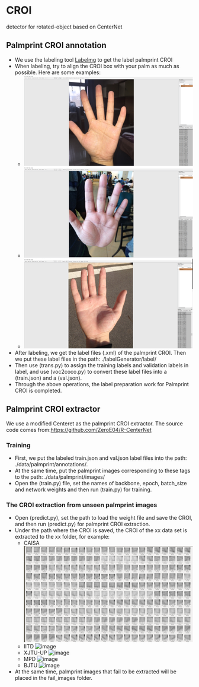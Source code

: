 # CROI
detector for rotated-object based on CenterNet

## Palmprint CROI annotation
* We use the labeling tool [Labelmg](https://github.com/chinakook/labelImg2/) to get the label palmprint CROI 
* When labeling, try to align the CROI box with your palm as much as possible. Here are some examples:
  * ![image](ret/dome1.png)
  * ![image](ret/dome2.png)
  * ![image](ret/dome3.png)
* After labeling, we get the label files (.xml) of the palmprint CROI. Then we put these label files in the path: ./labelGenerator/label/
* Then use (trans.py) to assign the training labels and validation labels in label, and use (voc2coco.py) to convert these label files into a (train.json) and a (val.json).
* Through the above operations, the label preparation work for Palmprint CROI is completed.

## Palmprint CROI extractor
We use a modified Centeret as the palmprint CROI extractor. The source code comes from:https://github.com/ZeroE04/R-CenterNet
### Training
* First, we put the labeled train.json and val.json label files into the path: ./data/palmprint/annotations/. 
* At the same time, put the palmprint images corresponding to these tags to the path: ./data/palmprint/images/
* Open the (train.py) file, set the names of backbone, epoch, batch_size and network weights and then run (train.py) for training.
### The CROI extraction from unseen palmprint images
* Open (predict.py), set the path to load the weight file and save the CROI, and then run (predict.py) for palmprint CROI extraction.
* Under the path where the CROI is saved, the CROI of the xx data set is extracted to the xx folder, for example:
  * CAISA ![image](ret/casia.png)
  * IITD ![image](ret/iitd.png)
  * XJTU-UP ![image](ret/xjtu-up.png)
  * MPD ![image](ret/mpd.png)
  * BJTU ![image](ret/bjtu.png)
* At the same time, palmprint images that fail to be extracted will be placed in the fail_images folder.
